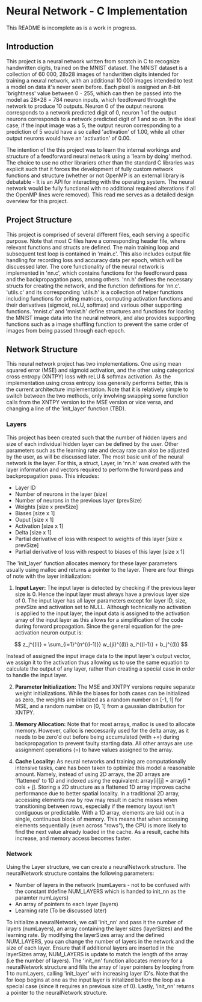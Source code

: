 # Neural Network - C Implementation
This README is incomplete as is a work in progress.

## Introduction
This project is a neural network written from scratch in C to recognize handwritten digits, trained on the MNIST dataset. The MNIST dataset is a collection of 60 000, 28x28 images of handwritten digits intended for training a neural network, with an additional 10 000 images intended to test a model on data it's never seen before. Each pixel is assigned an 8-bit 'brightness' value between 0 - 255, which can then be passed into the model as 28*28 = 784 neuron inputs, which feedfoward through the network to produce 10 outputs. Neuron 0 of the output neurons corresponds to a network predicted digit of 0, neuron 1 of the output neurons corresponds to a network predicted digit of 1 and so on. In the ideal case, if the input image was a 5, the output neuron corresponding to a prediction of 5 would have a so called 'activation' of 1.00, while all other output neurons would have an 'activation' of 0.00. 

The intention of the this project was to learn the internal workings and structure of a feedforward neural network using a 'learn by doing' method. The choice to use no other librariers other than the standard C libraries was explicit such that it forces the development of fully custom network functions and structure (whether or not OpenMP is an external library is debatable - It is an API for interacting with the operating system. The neural network would be fully functional with no additional required alterations if all the OpenMP lines were removed). This read me serves as a detailed design overview for this project. 

## Project Structure
This project is comprised of several different files, each serving a specific purpose. Note that most C files have a corresponding header file, where relevant functions and structs are defined. The main training loop and subsequent test loop is contained in 'main.c'. This also includes output file handling for recording loss and accuracy data per epoch, which will be discuessed later. The core functionality of the neural network is implemented in 'nn.c', which contains functions for the feedforward pass and the backpropagation pass, among others. 'nn.h' defines the necessary structs for creating the network, and the function definitions for 'nn.c'. 'utils.c' and its corresponding 'utils.h' is a collection of helper functions including functions for priting matrices, computing activation functions and their derivatives (sigmoid, reLU, softmax) and various other supporting functions. 'mnist.c' and 'mnist.h' define structures and functions for loading the MNIST image data into the neural network, and also provides supporting functions such as a image shuffling function to prevent the same order of images from being passed through each epoch.

## Network Structure
This neural network project has two implementations. One using mean squared error (MSE) and sigmoid activation, and the other using categorical cross entropy (XNTPY) loss with reLU & softmax activation. As the implementation using cross entropy loss generally performs better, this is the current architecture implementation. Note that it is relatively simple to switch between the two methods, only involving swapping some function calls from the XNTPY version to the MSE version or vice versa, and changing a line of the 'init_layer' function (TBD).

### Layers
This project has been created such that the number of hidden layers and size of each individual hidden layer can be defined by the user. Other parameters such as the learning rate and decay rate can also be adjusted by the user, as will be discussed later. The most basic unit of the neural network is the layer. For this, a struct, Layer, in 'nn.h' was created with the layer information and vectors required to perform the forward pass and backpropagation pass. This inlcudes:
- Layer ID
- Number of neurons in the layer (size)
- Number of neurons in the previous layer (prevSize)
- Weights [size x prevSize]
- Biases [size x 1]
- Ouput [size x 1]
- Activation [size x 1]
- Delta [size x 1]
- Partial derivative of loss with respect to weights of this layer [size x prevSize]
- Partial derivative of loss with respect to biases of this layer [size x 1]

The 'init_layer' function allocates memory for these layer parameters usually using malloc and returns a pointer to the layer. There are four things of note with the layer initialization: 
1. **Input Layer:** The input layer is detected by checking if the previous layer size is 0. Hence the input layer must always have a previous layer size of 0. The input layer has all layer parameters except for layer ID, size, prevSize and activation set to NULL. Although technically no activation is applied to the input layer, the input data is assigned to the activation array of the input layer as this allows for a simplification of the code during forward propagation. Since the general equation for the pre-activation neuron output is: 

$$
z_j^{(l)} = \sum_{i=1}^{n^{(l-1)}} w_{ji}^{(l)} a_i^{(l-1)} + b_j^{(l)}
$$

Instead of assigned the input image data to the input layer's output vector, we assign it to the activation thus allowing us to use the same equation to calculate the output of any layer, rather than creating a special case in order to handle the input layer.

2. **Parameter Initialization:** The MSE and XNTPY versions require separate weight initializations. While the biases for both cases can be initialized as zero, the weights are initalized as a random number on [-1, 1] for MSE, and a random number on [0, 1] from a gaussian distribution for XNTPY.

3. **Memory Allocation:** Note that for most arrays, malloc is used to allocate memory. However, calloc is neccessarily used for the delta array, as it needs to be zero'd out before being accumulated (with  +=) during backpropagation to prevent faulty starting data. All other arrays are use assignment operations (=) to have values assigned to the array.

4. **Cache Locality:** As neural networks and training are computationally intensive tasks, care has been taken to optimize this model a reasonable amount. Namely, instead of using 2D arrays, the 2D arrays are 'flattened' to 1D and indexed using the equivalent: array[i][j] = array[i * cols + j]. Storing a 2D structure as a flattened 1D array improves cache performance due to better spatial locality. In a traditional 2D array, accessing elements row by row may result in cache misses when transitioning between rows, especially if the memory layout isn't contiguous or predictable. With a 1D array, elements are laid out in a single, continuous block of memory. This means that when accessing elements sequentially (even across "rows"), the CPU is more likely to find the next value already loaded in the cache. As a result, cache hits increase, and memory access becomes faster.

### Network
Using the Layer structure, we can create a neuralNetwork structure. The neuralNetwork structure contains the following parameters:
- Number of layers in the network (numLayers - not to be confused with the constant #define NUM_LAYERS which is handed to init_nn as the paramter numLayers)
- An array of pointers to each layer (layers)
- Learning rate (To be discussed later) 

To initialize a neuralNetwork, we call 'init_nn' and pass it the number of layers (numLayers), an array containing the layer sizes (layerSizes) and the learning rate. By modifying the layerSizes array and the defined NUM_LAYERS, you can change the number of layers in the network and the size of each layer. Ensure that if additional layers are inserted in the layerSizes array, NUM_LAYERS is update to match the length of the array (i.e the number of layers). The 'init_nn' function allocates memory for a neuralNetwork structure and fills the array of layer pointers by looping from 1 to numLayers, calling 'init_layer' with increasing layer ID's. Note that the for loop begins at one as the input layer is initalized before the loop as a special case (since it requires an previous size of 0). Lastly, 'init_nn' returns a pointer to the neuralNetwork structure. 

